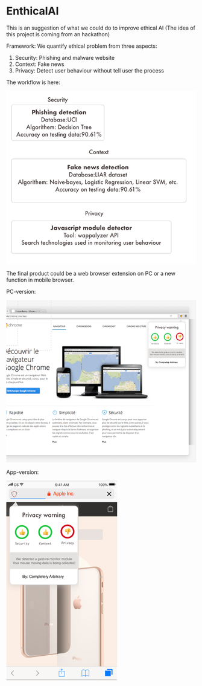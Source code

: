 # EnthicalAI
This is an suggestion of what we could do to improve ethical AI 
(The idea of this project is coming from an hackathon)


Framework:
We quantify ethical problem from three aspects:
1. Security: Phishing and malware website
2. Context: Fake news
3. Privacy: Detect user behaviour without tell user the process

The workflow is here:


<img src="https://github.com/jayingq/EnthicalAI/blob/master/Framework.png" width="518" height="458">


The final product could be a web browser extension on PC or a new function in mobile browser.

PC-version:

<img src="https://github.com/jayingq/EnthicalAI/blob/master/Sketch/PC-demo.png" width="528" height="430">


App-version:

<img src="https://github.com/jayingq/EnthicalAI/blob/master/Sketch/App-demo.png" width="294" height="529">
